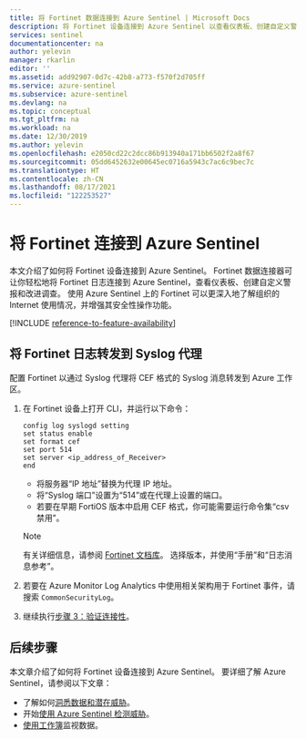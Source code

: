 ```yaml
---
title: 将 Fortinet 数据连接到 Azure Sentinel | Microsoft Docs
description: 将 Fortinet 设备连接到 Azure Sentinel 以查看仪表板、创建自定义警报和改进调查。
services: sentinel
documentationcenter: na
author: yelevin
manager: rkarlin
editor: ''
ms.assetid: add92907-0d7c-42b8-a773-f570f2d705ff
ms.service: azure-sentinel
ms.subservice: azure-sentinel
ms.devlang: na
ms.topic: conceptual
ms.tgt_pltfrm: na
ms.workload: na
ms.date: 12/30/2019
ms.author: yelevin
ms.openlocfilehash: e2050cd22c2dcc86b913940a171bb6502f2a8f67
ms.sourcegitcommit: 05dd6452632e00645ec0716a5943c7ac6c9bec7c
ms.translationtype: HT
ms.contentlocale: zh-CN
ms.lasthandoff: 08/17/2021
ms.locfileid: "122253527"
---
```

# <a name="connect-fortinet-to-azure-sentinel"></a>将 Fortinet 连接到 Azure Sentinel



本文介绍了如何将 Fortinet 设备连接到 Azure Sentinel。 Fortinet 数据连接器可让你轻松地将 Fortinet 日志连接到 Azure Sentinel，查看仪表板、创建自定义警报和改进调查。 使用 Azure Sentinel 上的 Fortinet 可以更深入地了解组织的 Internet 使用情况，并增强其安全性操作功能。 

[!INCLUDE [reference-to-feature-availability](includes/reference-to-feature-availability.md)]

 
## <a name="forward-fortinet-logs-to-the-syslog-agent"></a>将 Fortinet 日志转发到 Syslog 代理

配置 Fortinet 以通过 Syslog 代理将 CEF 格式的 Syslog 消息转发到 Azure 工作区。

1. 在 Fortinet 设备上打开 CLI，并运行以下命令：

    ```console
    config log syslogd setting
    set status enable
    set format cef
    set port 514
    set server <ip_address_of_Receiver>
    end
    ```

    - 将服务器“IP 地址”替换为代理 IP 地址。
    - 将“Syslog 端口”设置为“514”或在代理上设置的端口。
    - 若要在早期 FortiOS 版本中启用 CEF 格式，你可能需要运行命令集“csv 禁用”。
 
   > [!NOTE] 
   > 有关详细信息，请参阅 [Fortinet 文档库](https://aka.ms/asi-syslog-fortinet-fortinetdocumentlibrary)。 选择版本，并使用“手册”和“日志消息参考”。

1. 若要在 Azure Monitor Log Analytics 中使用相关架构用于 Fortinet 事件，请搜索 `CommonSecurityLog`。

1. 继续执行[步骤 3：验证连接性](connect-cef-verify.md)。


## <a name="next-steps"></a>后续步骤
本文章介绍了如何将 Fortinet 设备连接到 Azure Sentinel。 要详细了解 Azure Sentinel，请参阅以下文章：
- 了解如何[洞悉数据和潜在威胁](get-visibility.md)。
- 开始[使用 Azure Sentinel 检测威胁](detect-threats-built-in.md)。
- [使用工作簿](monitor-your-data.md)监视数据。